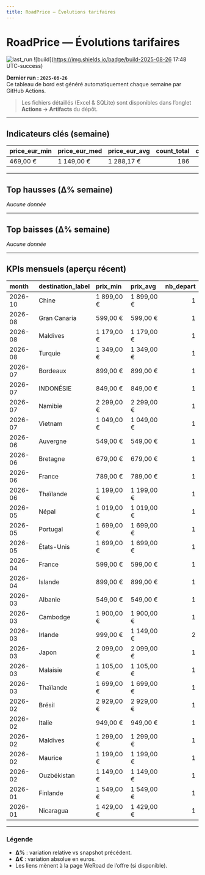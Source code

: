 ```yaml
---
title: RoadPrice – Évolutions tarifaires
---
```


# RoadPrice — Évolutions tarifaires
![last_run](https://img.shields.io/badge/last_run-2025-08-26-blue) ![build](https://img.shields.io/badge/build-2025-08-26 17:48 UTC-success)

**Dernier run : `2025-08-26`**  
Ce tableau de bord est généré automatiquement chaque semaine par GitHub Actions.

> Les fichiers détaillés (Excel & SQLite) sont disponibles dans l’onglet **Actions → Artifacts** du dépôt.

---

## Indicateurs clés (semaine)
| price_eur_min   | price_eur_med   | price_eur_avg   |   count_total |   count_promos | promo_share_pct   |
|:----------------|:----------------|:----------------|--------------:|---------------:|:------------------|
| 469,00 €        | 1 149,00 €      | 1 288,17 €      |           186 |             51 | 27.4%             |

---

## Top **hausses** (Δ% semaine)
_Aucune donnée_

---

## Top **baisses** (Δ% semaine)
_Aucune donnée_

---

## KPIs mensuels (aperçu récent)
| month   | destination_label   | prix_min   | prix_avg   |   nb_depart |
|:--------|:--------------------|:-----------|:-----------|------------:|
| 2026-10 | Chine               | 1 899,00 € | 1 899,00 € |           1 |
| 2026-08 | Gran Canaria        | 599,00 €   | 599,00 €   |           1 |
| 2026-08 | Maldives            | 1 179,00 € | 1 179,00 € |           1 |
| 2026-08 | Turquie             | 1 349,00 € | 1 349,00 € |           1 |
| 2026-07 | Bordeaux            | 899,00 €   | 899,00 €   |           1 |
| 2026-07 | INDONÉSIE           | 849,00 €   | 849,00 €   |           1 |
| 2026-07 | Namibie             | 2 299,00 € | 2 299,00 € |           1 |
| 2026-07 | Vietnam             | 1 049,00 € | 1 049,00 € |           1 |
| 2026-06 | Auvergne            | 549,00 €   | 549,00 €   |           1 |
| 2026-06 | Bretagne            | 679,00 €   | 679,00 €   |           1 |
| 2026-06 | France              | 789,00 €   | 789,00 €   |           1 |
| 2026-06 | Thaïlande           | 1 199,00 € | 1 199,00 € |           1 |
| 2026-05 | Népal               | 1 019,00 € | 1 019,00 € |           1 |
| 2026-05 | Portugal            | 1 699,00 € | 1 699,00 € |           1 |
| 2026-05 | États-Unis          | 1 699,00 € | 1 699,00 € |           1 |
| 2026-04 | France              | 599,00 €   | 599,00 €   |           1 |
| 2026-04 | Islande             | 899,00 €   | 899,00 €   |           1 |
| 2026-03 | Albanie             | 549,00 €   | 549,00 €   |           1 |
| 2026-03 | Cambodge            | 1 900,00 € | 1 900,00 € |           1 |
| 2026-03 | Irlande             | 999,00 €   | 1 149,00 € |           2 |
| 2026-03 | Japon               | 2 099,00 € | 2 099,00 € |           1 |
| 2026-03 | Malaisie            | 1 105,00 € | 1 105,00 € |           1 |
| 2026-03 | Thaïlande           | 1 699,00 € | 1 699,00 € |           1 |
| 2026-02 | Brésil              | 2 929,00 € | 2 929,00 € |           1 |
| 2026-02 | Italie              | 949,00 €   | 949,00 €   |           1 |
| 2026-02 | Maldives            | 1 299,00 € | 1 299,00 € |           1 |
| 2026-02 | Maurice             | 1 199,00 € | 1 199,00 € |           1 |
| 2026-02 | Ouzbékistan         | 1 149,00 € | 1 149,00 € |           1 |
| 2026-01 | Finlande            | 1 549,00 € | 1 549,00 € |           1 |
| 2026-01 | Nicaragua           | 1 429,00 € | 1 429,00 € |           1 |

---

### Légende
- **Δ%** : variation relative vs snapshot précédent.  
- **Δ€** : variation absolue en euros.  
- Les liens mènent à la page WeRoad de l’offre (si disponible).
